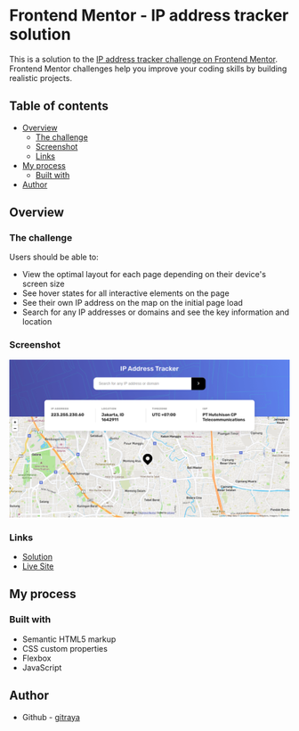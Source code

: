 # Frontend Mentor - IP address tracker solution

This is a solution to the [IP address tracker challenge on Frontend Mentor](https://www.frontendmentor.io/challenges/ip-address-tracker-I8-0yYAH0). Frontend Mentor challenges help you improve your coding skills by building realistic projects.

## Table of contents

- [Overview](#overview)
  - [The challenge](#the-challenge)
  - [Screenshot](#screenshot)
  - [Links](#links)
- [My process](#my-process)
  - [Built with](#built-with)
- [Author](#author)

## Overview

### The challenge

Users should be able to:

- View the optimal layout for each page depending on their device's screen size
- See hover states for all interactive elements on the page
- See their own IP address on the map on the initial page load
- Search for any IP addresses or domains and see the key information and location

### Screenshot

![](https://github.com/gitraya/ip-address-tracker/blob/main/images/overviewiptracker.png)

### Links

- [Solution](https://github.com/gitraya/ip-address-tracker)
- [Live Site](https://ray-ip-address-tracker.netlify.app/)

## My process

### Built with

- Semantic HTML5 markup
- CSS custom properties
- Flexbox
- JavaScript

## Author

- Github - [gitraya](https://github.com/gitraya)
